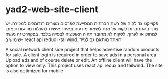 # yad2-web-site-client

פקוייקט צד לקוח של רשת חברתית המסייעת לפרסום מוצרים רנדומלים למכירה.
יש צורך בהתחברות לקוח על מנת לשמור מודעות באיזור אישית
להעלות מודעות וכמובן למחוק או לערוך.
ללקוח לא מחובר תהיה האופציה לצפייה בלבד.
בפקוירט זה נעשה שימוש ב- react api redux ו-tailwind.
האתר מותאם גם לנייד

A social network client side project that helps advertise random products for sale.
A client login is required in order to save ads in a personal area
Upload ads and of course delete or edit.
An offline client will have the option to view only.
This project uses react api redux and tailwind.
The site is also optimized for mobile
